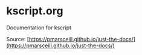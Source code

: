 # kscript.org

Documentation for kscript

Source: [https://pmarsceill.github.io/just-the-docs/](https://pmarsceill.github.io/just-the-docs/)

